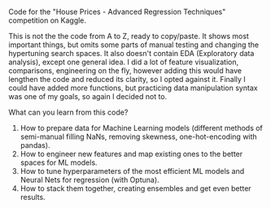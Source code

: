 Code for the "House Prices - Advanced Regression Techniques" competition on Kaggle.

This is not the the code from A to Z, ready to copy/paste. It shows most important things, but omits some parts of manual testing and changing the hypertuning search spaces. It also doesn't contain EDA (Exploratory data analysis),
except one general idea. I did a lot of feature visualization, comparisons, engineering on the fly, however adding this would have lengthen the code and reduced its clarity, so I opted against it. Finally I could have added more
functions, but practicing data manipulation syntax was one of my goals, so again I decided not to.

What can you learn from this code?

1. How to prepare data for Machine Learning models (different methods of semi-manual filling NaNs, removing skewness, one-hot-encoding with pandas).
2. How to engineer new features and map existing ones to the better spaces for ML models.
3. How to tune hyperparameters of the most efficient ML models and Neural Nets for regression (with Optuna).
4. How to stack them together, creating ensembles and get even better results.
